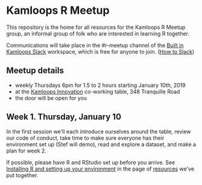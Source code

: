 # Kamloops R Meetup
This repository is the home for all resources for the Kamloops R Meetup group, an informal group of folk who are interested in learning R together. 

Communications will take place in the #r-meetup channel of the [Built in Kamloops Slack](https://builtinkamloops-slackin.now.sh/) workspace, which is free for anyone to join. ([How to Slack](https://get.slack.help/hc/en-us/articles/218080037-Getting-started-for-new-members))

## Meetup details
- weekly Thursdays 6pm for 1.5 to 2 hours starting January 10th, 2019
- at the [Kamloops Innovation](https://kamloopsinnovation.ca/contact/) co-working table, 348 Tranquille Road
- the door will be open for you

## Week 1. Thursday, January 10
In the first session we'll each introduce ourselves around the table, review our code of conduct, take time to make sure everyone has their environment set up (Stef will demo), read and explore a dataset, and make a plan for week 2.

If possible, please have R and RStudio set up before you arrive. See [Installing R and setting up your environment](https://github.com/KamloopsR/Meetup/blob/master/Resources.md#installing-r-and-setting-up-your-environment) in the page of [resources](https://github.com/KamloopsR/Meetup/blob/master/Resources.md) we've put together.

